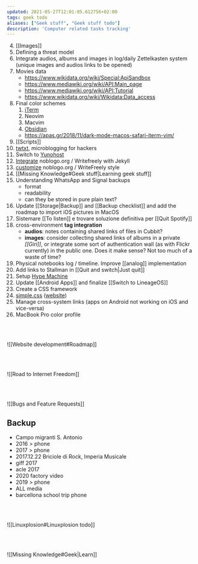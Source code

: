 ```yaml
---
updated: 2021-05-27T12:01:05.612756+02:00
tags: geek todo
aliases: ["Geek stuff", "Geek stuff todo"]
description: 'Computer related tasks tracking'
---
```

4. [[Images]]
3. Defining a threat model
5. Integrate audios, albums and images in log/daily Zettelkasten system (unique images and audios links to be opened)
1. Movies data
	- https://www.wikidata.org/wiki/Special:ApiSandbox
	- https://www.mediawiki.org/wiki/API:Main_page
	- https://www.mediawiki.org/wiki/API:Tutorial
	- https://www.wikidata.org/wiki/Wikidata:Data_access
4. Final color schemes
	1. [iTerm](http://www.iterm2colorschemes.com/ "iTerm2 Color Schemes")
	2. Neovim
	3. Macvim
	1. [Obsidian](https://github.com/Slowbad/obsidian-solarized/blob/master/obsidian.css)
	- https://apas.gr/2018/11/dark-mode-macos-safari-iterm-vim/
5. [[Scripts]]
1. [twtxt](https://twtxt.readthedocs.io/en/stable/ 'twtxt'), microblogging for hackers
1. Switch to [Yunohost]
6. [Integrate](https://github.com/cjeller1592/WriteFreely-API) noblogo.org / Writefreely with Jekyll
7. [customize](https://writefreely.org/docs/latest/writer/css) noblogo.org / WriteFreely style
8. [[Missing Knowledge#Geek stuff|Learning geek stuff]]
9. Understanding WhatsApp and Signal backups
	- format
	- readability
	- can they be stored in pure plain text?
10. Update [[Storage|Backup]] and [[Backup checklist]] and add the roadmap to import iOS pictures in MacOS
11. Sistemare [[To listen]] e trovare soluzione definitiva per [[Quit Spotify]]
12. cross-environment **tag integration**
	- **audios**: notes containing shared links of files in Cubbit?
	- **images**: consider collecting shared links of albums in a private *[[Giri]]*, or integrate some sort of authentication wall (as with Flickr currently) in the public one. Does it make sense? Not too much of a waste of time?
13. Physical notebooks log / timeline. Improve [[analog]] implementation
14. Add links to Stallman in [[Quit and switch|Just quit]]
15. Setup [Hype Machine](https://hypem.com)
16. Update [[Android Apps]] and finalize [[Switch to LineageOS]]
17. Create a CSS framework
18. [simple.css](https://github.com/xplosionmind/simple.css) ([website](https://simplecss.org))
19. Manage cross-system links (apps on Android not working on iOS and vice-versa)
20. MacBook Pro color profile

<br>
<br>

![[Website development#Roadmap]]

<br>
<br>

![[Road to Internet Freedom]]

<br>
<br>

![[Bugs and Feature Requests]]

## Backup

- Campo migranti S. Antonio
- 2016 \> phone
- 2017 \> phone
- 2017.12.22 Briciole di Rock, Imperia Musicale
- giff 2017
- acle 2017
- 2020 factory video
- 2019 \> phone
- ALL media
- barcellona school trip phone

<br>
<br>

![[Linuxplosion#Linuxplosion todo]]

<br>
<br>

![[Missing Knowledge#Geek|Learn]]

[Yunohost]: https://yunohost.org/ 'Yunohost'